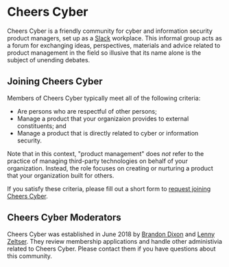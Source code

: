 # Cheers Cyber

Cheers Cyber is a friendly community for cyber and information security product managers, set up as a [Slack](https://slack.com/) workplace. This informal group acts as a forum for exchanging ideas, perspectives, materials and advice related to product management in the field so illusive that its name alone is the subject of unending debates.

## Joining Cheers Cyber

Members of Cheers Cyber typically meet all of the following criteria:

* Are persons who are respectful of other persons;
* Manage a product that your organizaion provides to external constituents; and
* Manage a product that is directly related to cyber or information security.

Note that in this context, "product management" does _not_ refer to the practice of managing third-party technologies on behalf of your organization. Instead, the role focuses on creating or nurturing a product that your organization built for others.

If you satisfy these criteria, please fill out a short form to [request joining Cheers Cyber](https://docs.google.com/forms/d/e/1FAIpQLSfYCoyYG1jf2YyijWFVWC5b0IExt6OuLQtj0Bb2vKhNvsybxw/viewform?usp=sf_link).

## Cheers Cyber Moderators

Cheers Cyber was established in June 2018 by [Brandon Dixon](https://www.linkedin.com/in/brandonsdixon/) and [Lenny Zeltser](https://www.linkedin.com/in/lennyzeltser/). They review membership applications and handle other administivia related to Cheers Cyber. Please contact them if you have questions about this community.
